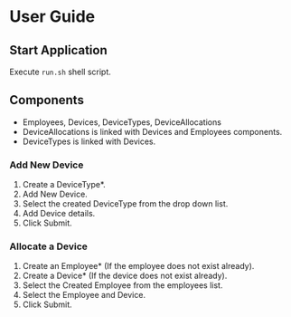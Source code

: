 # User Guide

## Start Application
Execute ```run.sh``` shell script.

## Components
- Employees, Devices, DeviceTypes, DeviceAllocations
- DeviceAllocations is linked with Devices and Employees components.
- DeviceTypes is linked with Devices.

### Add New Device
1. Create a DeviceType*.
2. Add New Device. 
3. Select the created DeviceType from the drop down list.
4. Add Device details.
5. Click Submit.

### Allocate a Device
1. Create an Employee* (If the employee does not exist already).
2. Create a Device* (If the device does not exist already).
2. Select the Created Employee from the employees list.
4. Select the Employee and Device. 
5. Click Submit.
